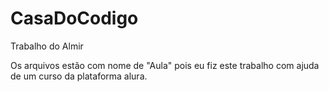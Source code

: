 # CasaDoCodigo
Trabalho do Almir

Os arquivos estão com nome de "Aula" pois eu fiz este trabalho com ajuda de um curso da plataforma alura.
